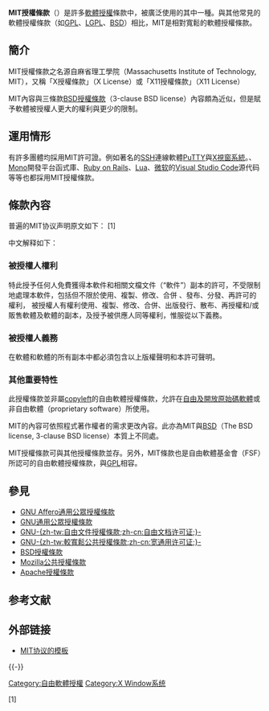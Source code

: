 **MIT授權條款**（）是許多[軟體](軟體 "wikilink")[授權](授權_(法律) "wikilink")條款中，被廣泛使用的其中一種。與其他常見的軟體授權條款（如[GPL](GPL "wikilink")、[LGPL](LGPL "wikilink")、[BSD](BSD_license "wikilink")）相比，MIT是相對寬鬆的軟體授權條款。

## 簡介

MIT授權條款之名源自麻省理工學院（Massachusetts Institute of Technology, MIT），又稱「X授權條款」（X License）或「X11授權條款」（X11 License）

MIT內容與三條款[BSD授權條款](BSD授權條款 "wikilink")（3-clause BSD license）內容頗為近似，但是賦予軟體被授權人更大的權利與更少的限制。

## 運用情形

有許多團體均採用MIT許可證。例如著名的[SSH](Secure_Shell "wikilink")連線軟體[PuTTY](PuTTY "wikilink")與[X視窗系統](X視窗系統 "wikilink")。、[Mono](Mono "wikilink")開發平台函式庫、[Ruby on Rails](Ruby_on_Rails "wikilink")、[Lua](Lua "wikilink")、[微软](微软 "wikilink")的[Visual Studio Code](Visual_Studio_Code "wikilink")源代码等等也都採用MIT授權條款。

## 條款內容

普遍的MIT协议声明原文如下： [1]

中文解释如下：

### 被授權人權利

特此授予任何人免費獲得本軟件和相關文檔文件（“軟件”）副本的許可，不受限制地處理本軟件，包括但不限於使用、複製、修改、合併 、發布、分發、再許可的權利， 被授權人有權利使用、複製、修改、合併、出版發行、散布、再授權和/或販售軟體及軟體的副本，及授予被供應人同等權利，惟服從以下義務。

### 被授權人義務

在軟體和軟體的所有副本中都必須包含以上版權聲明和本許可聲明。

### 其他重要特性

此授權條款並非屬[copyleft](copyleft "wikilink")的自由軟體授權條款，允許在[自由及開放原始碼軟體](自由及開放原始碼軟體 "wikilink")或非自由軟體（proprietary software）所使用。

MIT的內容可依照程式著作權者的需求更改內容。此亦為MIT與[BSD](BSD_license "wikilink")（The BSD license, 3-clause BSD license）本質上不同處。

MIT授權條款可與其他授權條款並存。另外，MIT條款也是自由軟體基金會（FSF）所認可的自由軟體授權條款，與[GPL](GPL "wikilink")相容。

## 參見

-   [GNU Affero通用公眾授權條款](GNU_Affero通用公眾授權條款 "wikilink")
-   [GNU通用公眾授權條款](GNU通用公眾授權條款 "wikilink")
-   [GNU-{zh-tw:自由文件授權條款;zh-cn:自由文档许可证;}-](GNU自由文件授權條款 "wikilink")
-   [GNU-{zh-tw:較寬鬆公共授權條款;zh-cn:宽通用许可证;}-](GNU較寬鬆公共授權條款 "wikilink")
-   [BSD授權條款](BSD授權條款 "wikilink")
-   [Mozilla公共授權條款](Mozilla公共授權條款 "wikilink")
-   [Apache授權條款](Apache授權條款 "wikilink")

## 参考文献

## 外部链接

-   [MIT协议的模板](http://opensource.org/licenses/MIT)

{{-}}

[Category:自由軟體授權](Category:自由軟體授權 "wikilink") [Category:X Window系统](Category:X_Window系统 "wikilink")

[1]
